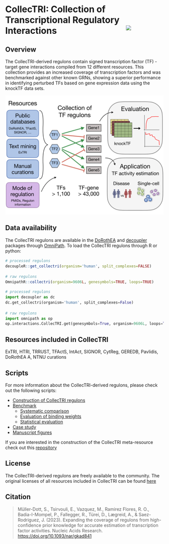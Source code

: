 # CollecTRI: **Collec**tion of **T**ranscriptional **R**egulatory **I**nteractions <img src="man/figures/CollecTRI_logo.png" align="right" width="120" />

<!-- badges: start -->
<!-- badges: end -->

## Overview
The CollecTRI-derived regulons contain signed transcription factor (TF) - target gene 
interactions compiled from 12 different resources. This collection provides 
an increased coverage of transcription factors and was benchmarked against 
other known GRNs, showing a superior performance in identifying perturbed TFs 
based on gene expression data using the knockTF data sets.

<p align="center" width="100%">
<img src="man/figures/overview.png" align="center" width="550">
</p>

## Data availability 
The CollecTRI regulons are available in the [DoRothEA](https://saezlab.github.io/dorothea/) and [decoupler](https://saezlab.github.io/decoupleR/) packages through [OmniPath](https://omnipathdb.org/).
To load the CollecTRI regulons through R or python:
```r
# processed regulons
decoupleR::get_collectri(organism='human', split_complexes=FALSE)

# raw regulons
OmnipathR::collectri(organism=9606L, genesymbols=TRUE, loops=TRUE)
```

```python
# processed regulons
import decoupler as dc
dc.get_collectri(organism='human', split_complexes=False)

# raw regulons
import omnipath as op
op.interactions.CollecTRI.get(genesymbols=True, organism=9606L, loops=True)
```

## Resources included in CollecTRI
ExTRI, HTRI, TRRUST, TFActS, IntAct, SIGNOR, CytReg, GEREDB, Pavlidis, DoRothEA A, NTNU curations

## Scripts
For more information about the CollecTRI-derived regulons, please check out the following scripts:

- [Construction of CollecTRI regulons](https://github.com/saezlab/CollecTRI/tree/main/scripts/CollecTRI)
- [Benchmark](https://github.com/saezlab/CollecTRI/tree/main/scripts/benchmark)
  - [Systematic comparison](https://github.com/saezlab/CollecTRI/blob/main/scripts/benchmark/02_benchmark.ipynb)
  - [Evaluation of binding weights](https://github.com/saezlab/CollecTRI/blob/main/scripts/benchmark/03_benchmark_weights.ipynb)
  - [Statistical evaluation](https://github.com/saezlab/CollecTRI/blob/main/scripts/benchmark/05_statistics.R)
- [Case study](https://github.com/saezlab/CollecTRI/blob/main/scripts/casestudy/case_study.R)
- [Manuscript figures](https://github.com/saezlab/CollecTRI/blob/main/scripts/figures/figures_manuscript.R)

If you are interested in the construction of the CollecTRI meta-resource check
out this [repository](https://github.com/Rbbt-Workflows/ExTRI)

## License
The CollecTRI-derived regulons are freely available to the community. The original licenses of all 
resources included in CollecTRI can be found [here](https://github.com/saezlab/pypath/blob/master/pypath/resources/data/resources.json)


## Citation
> Müller-Dott, S., Tsirvouli, E., Vazquez, M., Ramirez Flores, R. O., Badia-I-Mompel, P., Fallegger, R., Türei, D., Lægreid, A., & Saez-Rodriguez, J. (2023).
> Expanding the coverage of regulons from high-confidence prior knowledge for accurate estimation of transcription factor activities.
> Nucleic Acids Research. https://doi.org/10.1093/nar/gkad841
